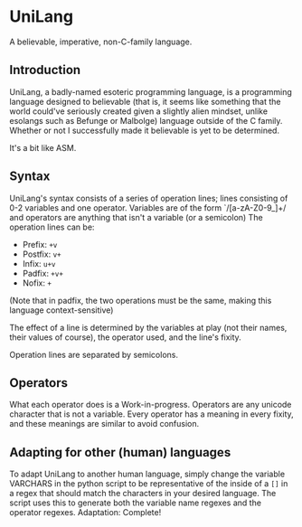 # UniLang
A believable, imperative, non-C-family language.
## Introduction
UniLang, a badly-named esoteric programming language, is a programming language designed to believable (that is, it seems like something that the world could've seriously created given a slightly alien mindset, unlike esolangs such as Befunge or Malbolge) language outside of the C family. Whether or not I successfully made it believable is yet to be determined.

It's a bit like ASM.

## Syntax
UniLang's syntax consists of a series of operation lines; lines consisting of 0-2 variables and one operator. Variables are of the form `/[a-zA-Z0-9_]+/ and operators are anything that isn't a variable (or a semicolon) The operation lines can be:
* Prefix: `+v`
* Postfix: `v+`
* Infix: `u+v`
* Padfix: `+v+`
* Nofix: `+`

(Note that in padfix, the two operations must be the same, making this language context-sensitive)

The effect of a line is determined by the variables at play (not their names, their values of course), the operator used, and the line's fixity.

Operation lines are separated by semicolons.

## Operators
What each operator does is a Work-in-progress. Operators are any unicode character that is not a variable. Every operator has a meaning in every fixity, and these meanings are similar to avoid confusion. 

## Adapting for other (human) languages
To adapt UniLang to another human language, simply change the variable VARCHARS in the python script to be representative of the inside of a `[]` in a regex that should match the characters in your desired language. The script uses this to generate both the variable name regexes and the operator regexes. Adaptation: Complete!
